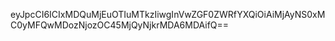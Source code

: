 eyJpcCI6ICIxMDQuMjEuOTIuMTkzIiwgInVwZGF0ZWRfYXQiOiAiMjAyNS0xMC0yMFQwMDozNjozOC45MjQyNjkrMDA6MDAifQ==